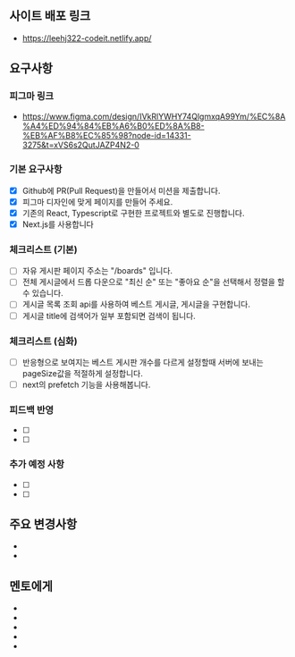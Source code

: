 ## 사이트 배포 링크

- https://leehj322-codeit.netlify.app/

## 요구사항

### 피그마 링크

- https://www.figma.com/design/IVkRlYWHY74QlgmxqA99Ym/%EC%8A%A4%ED%94%84%EB%A6%B0%ED%8A%B8-%EB%AF%B8%EC%85%98?node-id=14331-3275&t=xVS6s2QutJAZP4N2-0

### 기본 요구사항

- [x] Github에 PR(Pull Request)을 만들어서 미션을 제출합니다.
- [x] 피그마 디자인에 맞게 페이지를 만들어 주세요.
- [x] 기존의 React, Typescript로 구현한 프로젝트와 별도로 진행합니다.
- [x] Next.js를 사용합니다

### 체크리스트 (기본)

- [ ] 자유 게시판 페이지 주소는 "/boards" 입니다.
- [ ] 전체 게시글에서 드롭 다운으로 "최신 순" 또는 "좋아요 순"을 선택해서 정렬을 할 수 있습니다.
- [ ] 게시글 목록 조회 api를 사용하여 베스트 게시글, 게시글을 구현합니다.
- [ ] 게시글 title에 검색어가 일부 포함되면 검색이 됩니다.

### 체크리스트 (심화)

- [ ] 반응형으로 보여지는 베스트 게시판 개수를 다르게 설정할때 서버에 보내는 pageSize값을 적절하게 설정합니다.
- [ ] next의 prefetch 기능을 사용해봅니다.

### 피드백 반영

- [ ]
- [ ]

### 추가 예정 사항

- [ ]
- [ ]

## 주요 변경사항

-
-

## 멘토에게

-
-
-
-
-
